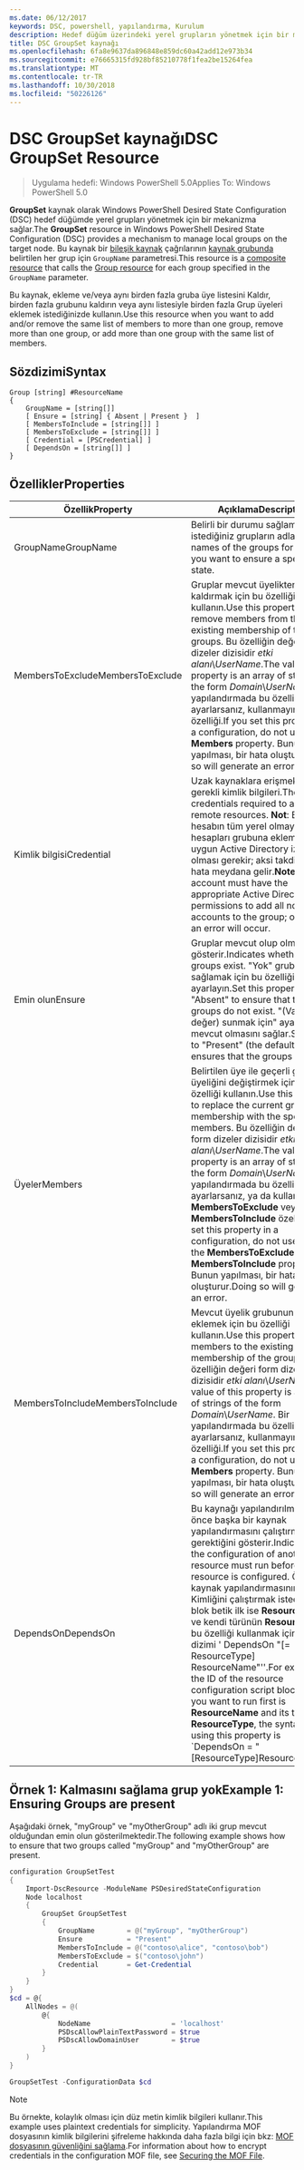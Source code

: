 ```yaml
---
ms.date: 06/12/2017
keywords: DSC, powershell, yapılandırma, Kurulum
description: Hedef düğüm üzerindeki yerel grupların yönetmek için bir mekanizma sağlar.
title: DSC GroupSet kaynağı
ms.openlocfilehash: 6fa8e9637da896848e859dc60a42add12e973b34
ms.sourcegitcommit: e76665315fd928bf85210778f1fea2be15264fea
ms.translationtype: MT
ms.contentlocale: tr-TR
ms.lasthandoff: 10/30/2018
ms.locfileid: "50226126"
---
```

# <a name="dsc-groupset-resource"></a><span data-ttu-id="8e571-104">DSC GroupSet kaynağı</span><span class="sxs-lookup"><span data-stu-id="8e571-104">DSC GroupSet Resource</span></span>

> <span data-ttu-id="8e571-105">Uygulama hedefi: Windows PowerShell 5.0</span><span class="sxs-lookup"><span data-stu-id="8e571-105">Applies To: Windows PowerShell 5.0</span></span>

<span data-ttu-id="8e571-106">**GroupSet** kaynak olarak Windows PowerShell Desired State Configuration (DSC) hedef düğümde yerel grupları yönetmek için bir mekanizma sağlar.</span><span class="sxs-lookup"><span data-stu-id="8e571-106">The **GroupSet** resource in Windows PowerShell Desired State Configuration (DSC) provides a mechanism to manage local groups on the target node.</span></span> <span data-ttu-id="8e571-107">Bu kaynak bir [bileşik kaynak](authoringResourceComposite.md) çağrılarının [kaynak grubunda](groupResource.md) belirtilen her grup için `GroupName` parametresi.</span><span class="sxs-lookup"><span data-stu-id="8e571-107">This resource is a [composite resource](authoringResourceComposite.md) that calls the [Group resource](groupResource.md) for each group specified in the `GroupName` parameter.</span></span>

<span data-ttu-id="8e571-108">Bu kaynak, ekleme ve/veya aynı birden fazla gruba üye listesini Kaldır, birden fazla grubunu kaldırın veya aynı listesiyle birden fazla Grup üyeleri eklemek istediğinizde kullanın.</span><span class="sxs-lookup"><span data-stu-id="8e571-108">Use this resource when you want to add and/or remove the same list of members to more than one group, remove more than one group, or add more than one group with the same list of members.</span></span>

## <a name="syntax"></a><span data-ttu-id="8e571-109">Sözdizimi</span><span class="sxs-lookup"><span data-stu-id="8e571-109">Syntax</span></span>

```
Group [string] #ResourceName
{
    GroupName = [string[]]
    [ Ensure = [string] { Absent | Present }  ]
    [ MembersToInclude = [string[]] ]
    [ MembersToExclude = [string[]] ]
    [ Credential = [PSCredential] ]
    [ DependsOn = [string[]] ]
}
```

## <a name="properties"></a><span data-ttu-id="8e571-110">Özellikler</span><span class="sxs-lookup"><span data-stu-id="8e571-110">Properties</span></span>

|  <span data-ttu-id="8e571-111">Özellik</span><span class="sxs-lookup"><span data-stu-id="8e571-111">Property</span></span>  |  <span data-ttu-id="8e571-112">Açıklama</span><span class="sxs-lookup"><span data-stu-id="8e571-112">Description</span></span>   |
|---|---|
| <span data-ttu-id="8e571-113">GroupName</span><span class="sxs-lookup"><span data-stu-id="8e571-113">GroupName</span></span>| <span data-ttu-id="8e571-114">Belirli bir durumu sağlamak istediğiniz grupların adları.</span><span class="sxs-lookup"><span data-stu-id="8e571-114">The names of the groups for which you want to ensure a specific state.</span></span>|
| <span data-ttu-id="8e571-115">MembersToExclude</span><span class="sxs-lookup"><span data-stu-id="8e571-115">MembersToExclude</span></span>| <span data-ttu-id="8e571-116">Gruplar mevcut üyelikten üyeleri kaldırmak için bu özelliği kullanın.</span><span class="sxs-lookup"><span data-stu-id="8e571-116">Use this property to remove members from the existing membership of the groups.</span></span> <span data-ttu-id="8e571-117">Bu özelliğin değeri form dizeler dizisidir *etki alanı*\\*UserName*.</span><span class="sxs-lookup"><span data-stu-id="8e571-117">The value of this property is an array of strings of the form *Domain*\\*UserName*.</span></span> <span data-ttu-id="8e571-118">Bir yapılandırmada bu özelliği ayarlarsanız, kullanmayın **üyeleri** özelliği.</span><span class="sxs-lookup"><span data-stu-id="8e571-118">If you set this property in a configuration, do not use the **Members** property.</span></span> <span data-ttu-id="8e571-119">Bunun yapılması, bir hata oluşturur.</span><span class="sxs-lookup"><span data-stu-id="8e571-119">Doing so will generate an error.</span></span>|
| <span data-ttu-id="8e571-120">Kimlik bilgisi</span><span class="sxs-lookup"><span data-stu-id="8e571-120">Credential</span></span>| <span data-ttu-id="8e571-121">Uzak kaynaklara erişmek için gerekli kimlik bilgileri.</span><span class="sxs-lookup"><span data-stu-id="8e571-121">The credentials required to access remote resources.</span></span> <span data-ttu-id="8e571-122">**Not**: Bu hesabın tüm yerel olmayan hesapları grubuna eklemek için uygun Active Directory izinlerinin olması gerekir; aksi takdirde bir hata meydana gelir.</span><span class="sxs-lookup"><span data-stu-id="8e571-122">**Note**: This account must have the appropriate Active Directory permissions to add all non-local accounts to the group; otherwise, an error will occur.</span></span>
| <span data-ttu-id="8e571-123">Emin olun</span><span class="sxs-lookup"><span data-stu-id="8e571-123">Ensure</span></span>| <span data-ttu-id="8e571-124">Gruplar mevcut olup olmadığını gösterir.</span><span class="sxs-lookup"><span data-stu-id="8e571-124">Indicates whether the groups exist.</span></span> <span data-ttu-id="8e571-125">"Yok" grubu mevcut sağlamak için bu özelliği ayarlayın.</span><span class="sxs-lookup"><span data-stu-id="8e571-125">Set this property to "Absent" to ensure that the groups do not exist.</span></span> <span data-ttu-id="8e571-126">"(Varsayılan değer) sunmak için" ayar grupları mevcut olmasını sağlar.</span><span class="sxs-lookup"><span data-stu-id="8e571-126">Setting it to "Present" (the default value) ensures that the groups exist.</span></span>|
| <span data-ttu-id="8e571-127">Üyeler</span><span class="sxs-lookup"><span data-stu-id="8e571-127">Members</span></span>| <span data-ttu-id="8e571-128">Belirtilen üye ile geçerli grup üyeliğini değiştirmek için bu özelliği kullanın.</span><span class="sxs-lookup"><span data-stu-id="8e571-128">Use this property to replace the current group membership with the specified members.</span></span> <span data-ttu-id="8e571-129">Bu özelliğin değeri form dizeler dizisidir *etki alanı*\\*UserName*.</span><span class="sxs-lookup"><span data-stu-id="8e571-129">The value of this property is an array of strings of the form *Domain*\\*UserName*.</span></span> <span data-ttu-id="8e571-130">Bir yapılandırmada bu özelliği ayarlarsanız, ya da kullanmayın **MembersToExclude** veya **MembersToInclude** özelliği.</span><span class="sxs-lookup"><span data-stu-id="8e571-130">If you set this property in a configuration, do not use either the **MembersToExclude** or **MembersToInclude** property.</span></span> <span data-ttu-id="8e571-131">Bunun yapılması, bir hata oluşturur.</span><span class="sxs-lookup"><span data-stu-id="8e571-131">Doing so will generate an error.</span></span>|
| <span data-ttu-id="8e571-132">MembersToInclude</span><span class="sxs-lookup"><span data-stu-id="8e571-132">MembersToInclude</span></span>| <span data-ttu-id="8e571-133">Mevcut üyelik grubunun üyeleri eklemek için bu özelliği kullanın.</span><span class="sxs-lookup"><span data-stu-id="8e571-133">Use this property to add members to the existing membership of the group.</span></span> <span data-ttu-id="8e571-134">Bu özelliğin değeri form dizeler dizisidir *etki alanı*\\*UserName*.</span><span class="sxs-lookup"><span data-stu-id="8e571-134">The value of this property is an array of strings of the form *Domain*\\*UserName*.</span></span> <span data-ttu-id="8e571-135">Bir yapılandırmada bu özelliği ayarlarsanız, kullanmayın **üyeleri** özelliği.</span><span class="sxs-lookup"><span data-stu-id="8e571-135">If you set this property in a configuration, do not use the **Members** property.</span></span> <span data-ttu-id="8e571-136">Bunun yapılması, bir hata oluşturur.</span><span class="sxs-lookup"><span data-stu-id="8e571-136">Doing so will generate an error.</span></span>|
| <span data-ttu-id="8e571-137">DependsOn</span><span class="sxs-lookup"><span data-stu-id="8e571-137">DependsOn</span></span> | <span data-ttu-id="8e571-138">Bu kaynağı yapılandırılmadan önce başka bir kaynak yapılandırmasını çalıştırmanız gerektiğini gösterir.</span><span class="sxs-lookup"><span data-stu-id="8e571-138">Indicates that the configuration of another resource must run before this resource is configured.</span></span> <span data-ttu-id="8e571-139">Örneğin, kaynak yapılandırmasının Kimliğini çalıştırmak istediğiniz bir blok betik ilk ise __ResourceName__ ve kendi türünün __ResourceType__, bu özelliği kullanmak için söz dizimi ' DependsOn "[= ResourceType] ResourceName"''.</span><span class="sxs-lookup"><span data-stu-id="8e571-139">For example, if the ID of the resource configuration script block that you want to run first is __ResourceName__ and its type is __ResourceType__, the syntax for using this property is \`DependsOn = "[ResourceType]ResourceName"\`\`.</span></span>|

## <a name="example-1-ensuring-groups-are-present"></a><span data-ttu-id="8e571-140">Örnek 1: Kalmasını sağlama grup yok</span><span class="sxs-lookup"><span data-stu-id="8e571-140">Example 1: Ensuring Groups are present</span></span>

<span data-ttu-id="8e571-141">Aşağıdaki örnek, "myGroup" ve "myOtherGroup" adlı iki grup mevcut olduğundan emin olun gösterilmektedir.</span><span class="sxs-lookup"><span data-stu-id="8e571-141">The following example shows how to ensure that two groups called "myGroup" and "myOtherGroup" are present.</span></span>

```powershell
configuration GroupSetTest
{
    Import-DscResource -ModuleName PSDesiredStateConfiguration
    Node localhost
    {
        GroupSet GroupSetTest
        {
            GroupName        = @("myGroup", "myOtherGroup")
            Ensure           = "Present"
            MembersToInclude = @("contoso\alice", "contoso\bob")
            MembersToExclude = $("contoso\john")
            Credential       = Get-Credential
        }
    }
}
$cd = @{
    AllNodes = @(
        @{
            NodeName                    = 'localhost'
            PSDscAllowPlainTextPassword = $true
            PSDscAllowDomainUser        = $true
        }
    )
}

GroupSetTest -ConfigurationData $cd
```

> [!NOTE] 
> <span data-ttu-id="8e571-142">Bu örnekte, kolaylık olması için düz metin kimlik bilgileri kullanır.</span><span class="sxs-lookup"><span data-stu-id="8e571-142">This example uses plaintext credentials for simplicity.</span></span> <span data-ttu-id="8e571-143">Yapılandırma MOF dosyasının kimlik bilgilerini şifreleme hakkında daha fazla bilgi için bkz: [MOF dosyasının güvenliğini sağlama](secureMOF.md).</span><span class="sxs-lookup"><span data-stu-id="8e571-143">For information about how to encrypt credentials in the configuration MOF file, see [Securing the MOF File](secureMOF.md).</span></span>
